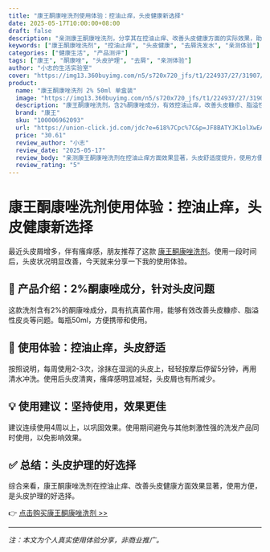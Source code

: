 ```yaml
---
title: "康王酮康唑洗剂使用体验：控油止痒，头皮健康新选择"
date: 2025-05-17T10:00:00+08:00
draft: false
description: "亲测康王酮康唑洗剂，分享其在控油止痒、改善头皮健康方面的实际效果，助你解决头皮问题。"
keywords: ["康王酮康唑洗剂", "控油止痒", "头皮健康", "去屑洗发水", "亲测体验"]
categories: ["健康生活", "产品测评"]
tags: ["康王", "酮康唑", "头皮护理", "去屑", "亲测体验"]
author: "小志的生活实验室"
cover: "https://img13.360buyimg.com/n5/s720x720_jfs/t1/224937/27/31907/95241/67a6c2f1Fd74b6a2c/d3bbdde70498c16c.png"
product:
  name: "康王酮康唑洗剂 2% 50ml 单盒装"
  image: "https://img13.360buyimg.com/n5/s720x720_jfs/t1/224937/27/31907/95241/67a6c2f1Fd74b6a2c/d3bbdde70498c16c.png"
  description: "康王酮康唑洗剂，含2%酮康唑成分，有效控油止痒，改善头皮糠疹、脂溢性皮炎等问题，适合日常头皮护理。"
  brand: "康王"
  sku: "100006962093"
  url: "https://union-click.jd.com/jdc?e=618%7Cpc%7C&p=JF8BATYJK1olXwEAUldUC0gfAl8IGloUXAEKU11cAEknRzBQRQQlBENHFRxWFlVPRjtUBABAQlRcCEBdCUoWAmgAHFgUVQQdDRsBVXtCQRcKWwdlXWZCDAYnSQ0JGSdMbwl1UQoyVW5eCUkQBWcJGV4VbTYCU24fZp-Clba0hYys01RDFm5cOEsRBmkNE1MWWAUFUV9tD0seMzRddVwdVQMFAF4KCElECmw4K2sWbQECXUpbegpFF2l6K2sVbQUyVF9dAEgUAW0MHl4JXQIEXVpaFEsRBmkNE10SVAYDUl5tCkoWB2Y4K4WY7XUDJD86DylBQmYJcAxWFELc2e5MejsXB24OCmtuL159Fg4KfTNRBwZbcgxJDW1ZIhgiADN5ARRyeRJjLntKLAwYfUpLQw5KK14lXQQAVFtt"
  price: "30.61"
  review_author: "小志"
  review_date: "2025-05-17"
  review_body: "亲测康王酮康唑洗剂在控油止痒方面效果显著，头皮舒适度提升，使用方便，是头皮护理的好选择。"
  review_rating: "5"
---
```


# 康王酮康唑洗剂使用体验：控油止痒，头皮健康新选择

最近头皮屑增多，伴有瘙痒感，朋友推荐了这款 [康王酮康唑洗剂](https://union-click.jd.com/jdc?e=618%7Cpc%7C&p=JF8BATYJK1olXwEAUldUC0gfAl8IGloUXAEKU11cAEknRzBQRQQlBENHFRxWFlVPRjtUBABAQlRcCEBdCUoWAmgAHFgUVQQdDRsBVXtCQRcKWwdlXWZCDAYnSQ0JGSdMbwl1UQoyVW5eCUkQBWcJGV4VbTYCU24fZp-Clba0hYys01RDFm5cOEsRBmkNE1MWWAUFUV9tD0seMzRddVwdVQMFAF4KCElECmw4K2sWbQECXUpbegpFF2l6K2sVbQUyVF9dAEgUAW0MHl4JXQIEXVpaFEsRBmkNE10SVAYDUl5tCkoWB2Y4K4WY7XUDJD86DylBQmYJcAxWFELc2e5MejsXB24OCmtuL159Fg4KfTNRBwZbcgxJDW1ZIhgiADN5ARRyeRJjLntKLAwYfUpLQw5KK14lXQQAVFtt)。使用一段时间后，头皮状况明显改善，今天就来分享一下我的使用体验。

## 🧴 产品介绍：2%酮康唑成分，针对头皮问题

这款洗剂含有2%的酮康唑成分，具有抗真菌作用，能够有效改善头皮糠疹、脂溢性皮炎等问题。每瓶50ml，方便携带和使用。

## 🛁 使用体验：控油止痒，头皮舒适

按照说明，每周使用2-3次，涂抹在湿润的头皮上，轻轻按摩后停留5分钟，再用清水冲洗。使用后头皮清爽，瘙痒感明显减轻，头皮屑也有所减少。

## 💡 使用建议：坚持使用，效果更佳

建议连续使用4周以上，以巩固效果。使用期间避免与其他刺激性强的洗发产品同时使用，以免影响效果。

## ✅ 总结：头皮护理的好选择

综合来看，康王酮康唑洗剂在控油止痒、改善头皮健康方面效果显著，使用方便，是头皮护理的好选择。

👉 [点击购买康王酮康唑洗剂 >>](https://union-click.jd.com/jdc?e=618%7Cpc%7C&p=JF8BATYJK1olXwEAUldUC0gfAl8IGloUXAEKU11cAEknRzBQRQQlBENHFRxWFlVPRjtUBABAQlRcCEBdCUoWAmgAHFgUVQQdDRsBVXtCQRcKWwdlXWZCDAYnSQ0JGSdMbwl1UQoyVW5eCUkQBWcJGV4VbTYCU24fZp-Clba0hYys01RDFm5cOEsRBmkNE1MWWAUFUV9tD0seMzRddVwdVQMFAF4KCElECmw4K2sWbQECXUpbegpFF2l6K2sVbQUyVF9dAEgUAW0MHl4JXQIEXVpaFEsRBmkNE10SVAYDUl5tCkoWB2Y4K4WY7XUDJD86DylBQmYJcAxWFELc2e5MejsXB24OCmtuL159Fg4KfTNRBwZbcgxJDW1ZIhgiADN5ARRyeRJjLntKLAwYfUpLQw5KK14lXQQAVFtt)

---

*注：本文为个人真实使用体验分享，非商业推广。*
